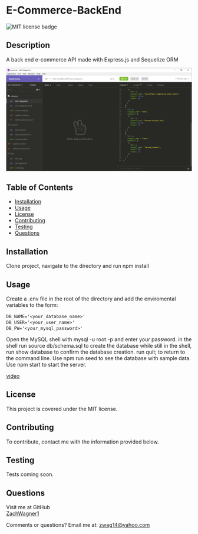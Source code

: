 # E-Commerce-BackEnd
![MIT license badge](https://img.shields.io/badge/license-MIT-green)

## Description

A back end e-commerce API made with Express.js and Sequelize ORM

![ECommerce Back End](./assets/screenshot.png)

## Table of Contents
  * [Installation](#installation)
  * [Usage](#usage)
  * [License](#license)
  * [Contributing](#contributing)
  * [Testing](#testing)
  * [Questions](#questions)

## Installation
  Clone project, navigate to the directory and run npm install

## Usage
Create a .env file in the root of the directory and add the enviromental variables to the form:

    DB_NAME='<your_database_name>' 
    DB_USER='<your_user_name>' 
    DB_PW='<your_mysql_password>' 

Open the MySQL shell with mysql -u root -p and enter your password.
in the shell run source db/schema.sql to create the database
while still in the shell, run show database to confirm the database creation.
run quit; to return to the command line.
Use npm run seed to see the database with sample data.
Use npm start to start the server.

[video](https://drive.google.com/file/d/1lRrPIYj0HOw6Hq5I6c35NnYVipoZ2tEF/view)

## License 
  This project is covered under the MIT license.

## Contributing
  To contribute, contact me with the information provided below.

## Testing
  Tests coming soon.

## Questions
  Visit me at GitHub  
  [ZachWagner1](https://github.com/ZachWagner1)

  Comments or questions? Email me at:
  [zwag14@yahoo.com](mailto:zwag14@yahoo.com)